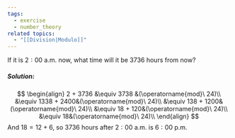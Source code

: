```yaml
---
tags:
  - exercise
  - number_theory
related topics:
  - "[[Division|Modulo]]"
---
```

If it is $2:00\ \text{a.m.}$ now, what time will it be $3736$ hours from now?
##### Solution:
$$
\begin{align}
	2 + 3736 &\equiv 3738 &(\operatorname{mod}\ 24)\\
	&\equiv 1338 + 2400&(\operatorname{mod}\ 24)\\
	&\equiv 138 + 1200&(\operatorname{mod}\ 24)\\
	&\equiv 18 + 120&(\operatorname{mod}\ 24)\\
	&\equiv 18&(\operatorname{mod}\ 24)\\
\end{align}
$$
And $18 = 12 + 6$, so $3736$ hours after $2:00\ \text{a.m.}$ is $6:00\ \text{p.m}$.